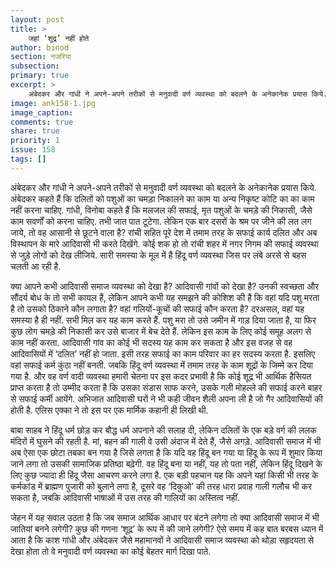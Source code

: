 ```yaml
---
layout: post
title: >
    जहां ‘शुद्र’ नहीं होते
author: binod
section: नजरिया
subsection:
primary: true
excerpt: >
    अंबेदकर और गांधी ने अपने-अपने तरीकों से मनुवादी वर्ण व्यवस्था को बदलने के अनेकानेक प्रयास किये. अंबेदकर कहते हैं कि दलितों को पशुओं का चमड़ा निकालने का काम या अन्य निकृष्ट कोटि का का काम नहीं करना चाहिए.
image: ank158-1.jpg
image_caption: 
comments: true
share: true
priority: 1
issue: 158
tags: []
---
```


अंबेदकर और गांधी ने अपने-अपने तरीकों से मनुवादी वर्ण व्यवस्था को बदलने के अनेकानेक प्रयास किये. अंबेदकर कहते हैं कि दलितों को पशुओं का चमड़ा निकालने का काम या अन्य निकृष्ट कोटि का का काम नहीं करना चाहिए. गांधी, विनोबा कहते हैं कि मलजल की सफाई, मृत पशुओं के चमड़े की निकासी, जैसे काम सवर्णों को करना चाहिए. तभी जात पात टूटेगा.
लेकिन एक बार दसरों के श्रम पर जीने की लत लग जाये, तो वह आसानी से छूटने वाला है? रांची सहित पूरे देश में तमाम तरह के सफाई कार्य दलित और अब विस्थापन के मारे आदिवासी भी करते दिखेंगे. कोई शक हो तो रांची शहर में नगर निगम की सफाई व्यवस्था से जुड़े लोगों को देख लीजिये. सारी समस्या के मूल में है हिंदू वर्ण व्यवस्था जिस पर लंबे अरसे से बहस चलती आ रही है.

क्या आपने कभी आदिवासी समाज व्यवस्था को देखा है? आदिवासी गांवों को देखा है? उनकी स्वच्छता और सौंदर्य बोध के तो सभी कायल हैं, लेकिन आपने कभी यह समझने की कोशिश की है कि वहां यदि पशु मरता है तो उसको ठिकाने कौन लगाता है? वहां गलियों-कूचों की सफाई कौन करता है? दरअसल, वहां यह समस्या है ही नहीं. सभी मिल कर यह काम करते हैं. पशु मरा तो उसे जमीन में गाड़ दिया जाता है, या फिर कुछ लोग चमड़े की निकासी कर उसे बाजार में बेच देते हैं. लेकिन इस काम के लिए कोई समूह अलग से काम नहीं करता. आदिवासी गांव का कोई भी सदस्य यह काम कर सकता है और इस वजह से वह आदिवासियों में ‘दलित’ नहीं हो जाता. इसी तरह सफाई का काम परिवार का हर सदस्य करता है. इसलिए वहां सफाई कर्म कुंठा नहीं बनती.
जबकि हिंदू वर्ण व्यवस्था में तमाम तरह के काम शूद्रों के जिम्मे कर दिया गया है. और वह वर्ण वादी व्यवस्था हमारी चेतना पर इस कदर प्रभावी है कि कोई शूद्र भी आर्थिक हैसियत प्राप्त करता है तो उम्मीद करता है कि उसका संडास साफ करने, उसके गली मोहल्ले की सफाई करने बाहर से सफाई कर्मी आयेंगे. अभिजात आदिवासी घरों ने भी कही जीवन शैली अपना ली है जो गैर आदिवासियों की होती है. एलिस एक्का ने तो इस पर एक मार्मिक कहानी ही लिखी थी.

बाबा साहब ने हिंदू धर्म छोड़ कर बौद्ध धर्म अपनाने की सलाह दी, लेकिन दलितों के एक बड़े वर्ग की ललक मंदिरों में घुसने की रहती है. मां, बहन की गाली वे उसी अंदाज में देते हैं, जैसे अगड़े. आदिवासी समाज में भी अब ऐसा एक छोटा तबका बन गया है जिसे लगता है कि यदि वह हिंदू बन गया या हिंदू के रूप में शुमार किया जाने लगा तो उसकी सामाजिक प्रतिष्ठा बढ़ेगी. वह हिंदू बना या नहीं, यह तो पता नहीं, लेकिन हिंदू दिखने के लिए कुछ ज्यादा ही हिंदू जैसा आचरण करने लगा है. एक बड़ी पहचान यह कि अपने यहां किसी भी तरह के कर्मकांड में ब्राह्मण पुजारी को बुलाने लगा है, दूसरे वह ‘दिकुओ’ की तरह धारा प्रवाह गाली गलौच भी कर सकता है, जबकि आदिवासी भाषाओं में उस तरह की गालियों का अस्तित्व नहीं.

जेहन में यह सवाल उठता है कि जब समाज आर्थिक आधार पर बंटने लगेगा तो क्या आदिवासी समाज में भी जातियां बनने लगेगी? कुछ की गणना ‘शूद्र’ के रूप में की जाने लगेगी?
ऐसे समय में कह बात बरबस ध्यान में आता है कि काश गांधी और अंबेदकर जैसे महामानवों ने आदिवासी समाज व्यवस्था को थोड़ा सहृदयता से देखा होता तो वे मनुवादी वर्ण व्यवस्था का कोई बेहतर मार्ग दिखा पाते.